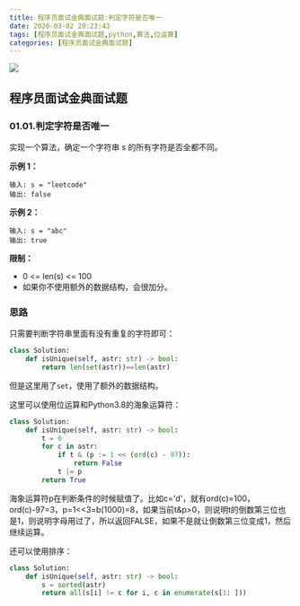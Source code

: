 ```yaml
---
title: 程序员面试金典面试题:判定字符是否唯一
date: 2020-03-02 20:23:43
tags: [程序员面试金典面试题,python,算法,位运算]
categories: [程序员面试金典面试题]
---
```


<img src="http://lishengyu.xyz/pubgm/IMG_5509.JPG" >

## 程序员面试金典面试题 
### 01.01.判定字符是否唯一

实现一个算法，确定一个字符串 s 的所有字符是否全都不同。

**示例 1：**

```
输入: s = "leetcode"
输出: false 
```

**示例 2：**

```
输入: s = "abc"
输出: true
```

**限制：**

- 0 <= len(s) <= 100
- 如果你不使用额外的数据结构，会很加分。

### 思路
只需要判断字符串里面有没有重复的字符即可：

```python
class Solution:
    def isUnique(self, astr: str) -> bool:
        return len(set(astr))==len(astr)
```

但是这里用了`set`，使用了额外的数据结构。

这里可以使用位运算和Python3.8的海象运算符：

```python
class Solution:
    def isUnique(self, astr: str) -> bool:
        t = 0
        for c in astr:
            if t & (p := 1 << (ord(c) - 97)):
                return False
            t |= p
        return True
```
海象运算符p在判断条件的时候赋值了。比如c='d'，就有ord(c)=100，ord(c)-97=3，p=1<<3=b(1000)=8，如果当前t&p>0，则说明t的倒数第三位也是1，则说明字母用过了，所以返回FALSE，如果不是就让倒数第三位变成1，然后继续运算。

还可以使用排序：

```python
class Solution:
    def isUnique(self, astr: str) -> bool:
        s = sorted(astr)
        return all(s[i] != c for i, c in enumerate(s[1: ]))
```